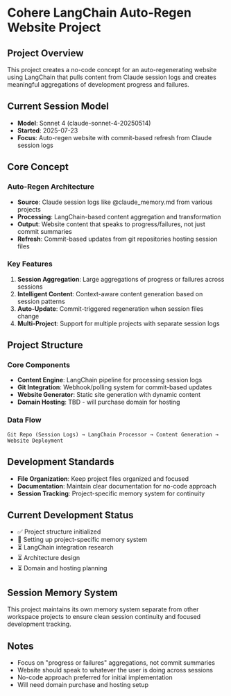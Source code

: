 # Cohere LangChain Auto-Regen Website Project

## Project Overview

This project creates a no-code concept for an auto-regenerating website using LangChain that pulls content from Claude session logs and creates meaningful aggregations of development progress and failures.

## Current Session Model
- **Model**: Sonnet 4 (claude-sonnet-4-20250514)
- **Started**: 2025-07-23
- **Focus**: Auto-regen website with commit-based refresh from Claude session logs

## Core Concept

### Auto-Regen Architecture
- **Source**: Claude session logs like @claude_memory.md from various projects
- **Processing**: LangChain-based content aggregation and transformation
- **Output**: Website content that speaks to progress/failures, not just commit summaries
- **Refresh**: Commit-based updates from git repositories hosting session files

### Key Features
1. **Session Aggregation**: Large aggregations of progress or failures across sessions
2. **Intelligent Content**: Context-aware content generation based on session patterns
3. **Auto-Update**: Commit-triggered regeneration when session files change
4. **Multi-Project**: Support for multiple projects with separate session logs

## Project Structure

### Core Components
- **Content Engine**: LangChain pipeline for processing session logs
- **Git Integration**: Webhook/polling system for commit-based updates
- **Website Generator**: Static site generation with dynamic content
- **Domain Hosting**: TBD - will purchase domain for hosting

### Data Flow
```
Git Repo (Session Logs) → LangChain Processor → Content Generation → Website Deployment
```

## Development Standards
- **File Organization**: Keep project files organized and focused
- **Documentation**: Maintain clear documentation for no-code approach
- **Session Tracking**: Project-specific memory system for continuity

## Current Development Status
- ✅ Project structure initialized
- 🔄 Setting up project-specific memory system
- ⏳ LangChain integration research
- ⏳ Architecture design
- ⏳ Domain and hosting planning

## Session Memory System
This project maintains its own memory system separate from other workspace projects to ensure clean session continuity and focused development tracking.

## Notes
- Focus on "progress or failures" aggregations, not commit summaries
- Website should speak to whatever the user is doing across sessions
- No-code approach preferred for initial implementation
- Will need domain purchase and hosting setup